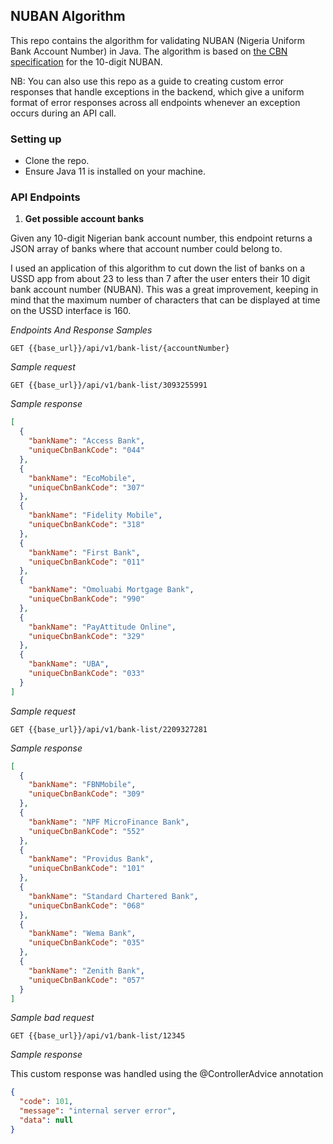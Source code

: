 ## NUBAN Algorithm

This repo contains the algorithm for validating 
NUBAN (Nigeria Uniform Bank Account Number) in Java. 
The algorithm is based on [the CBN specification](https://www.cbn.gov.ng/OUT/2011/CIRCULARS/BSPD/NUBAN%20PROPOSALS%20V%200%204-%2003%2009%202010.PDF)
for the 
10-digit NUBAN. 

NB: You can also use this repo as a guide to creating custom error responses that
handle exceptions in the backend, which give a uniform format of error responses
across all endpoints whenever an exception occurs during an API call. 

### Setting up
- Clone the repo.
- Ensure Java 11 is installed on your machine.


### API Endpoints

1. **Get possible account banks**

Given any 10-digit Nigerian bank account number, 
this endpoint returns a JSON array of banks where 
that account number could belong to.

I used an application of this algorithm to cut down the 
list of banks on a USSD app from  about 23 to less than 7 
after the user enters their 10 digit bank account number 
(NUBAN). This was a great improvement, keeping in mind that 
the maximum number of characters that can be displayed at  time
on the USSD interface is 160.

_Endpoints And Response Samples_

`GET {{base_url}}/api/v1/bank-list/{accountNumber}`

_Sample request_

`GET {{base_url}}/api/v1/bank-list/3093255991`

_Sample response_

```json
[
  {
    "bankName": "Access Bank",
    "uniqueCbnBankCode": "044"
  },
  {
    "bankName": "EcoMobile",
    "uniqueCbnBankCode": "307"
  },
  {
    "bankName": "Fidelity Mobile",
    "uniqueCbnBankCode": "318"
  },
  {
    "bankName": "First Bank",
    "uniqueCbnBankCode": "011"
  },
  {
    "bankName": "Omoluabi Mortgage Bank",
    "uniqueCbnBankCode": "990"
  },
  {
    "bankName": "PayAttitude Online",
    "uniqueCbnBankCode": "329"
  },
  {
    "bankName": "UBA",
    "uniqueCbnBankCode": "033"
  }
]
```

_Sample request_

`GET {{base_url}}/api/v1/bank-list/2209327281`

_Sample response_

```json
[
  {
    "bankName": "FBNMobile",
    "uniqueCbnBankCode": "309"
  },
  {
    "bankName": "NPF MicroFinance Bank",
    "uniqueCbnBankCode": "552"
  },
  {
    "bankName": "Providus Bank",
    "uniqueCbnBankCode": "101"
  },
  {
    "bankName": "Standard Chartered Bank",
    "uniqueCbnBankCode": "068"
  },
  {
    "bankName": "Wema Bank",
    "uniqueCbnBankCode": "035"
  },
  {
    "bankName": "Zenith Bank",
    "uniqueCbnBankCode": "057"
  }
]
```

_Sample bad request_

`GET {{base_url}}/api/v1/bank-list/12345`

_Sample response_

This custom response was handled using the @ControllerAdvice annotation

```json
{
  "code": 101,
  "message": "internal server error",
  "data": null
}
```





